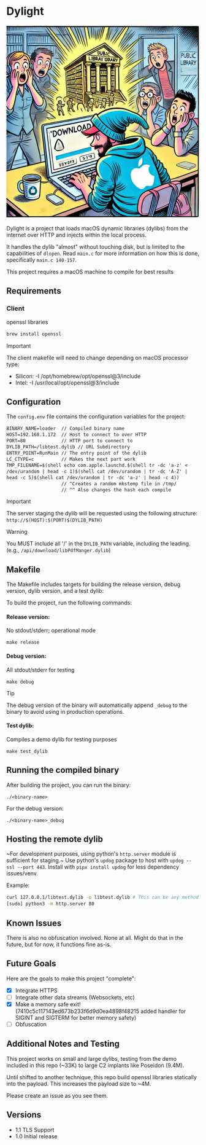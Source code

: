 # Dylight
![image](img/dylight.webp)


Dylight is a project that loads macOS dynamic libraries (dylibs) from the internet over HTTP and injects within the local process. 

It handles the dylib "almost" without touching disk, but is limited to the capabilities of `dlopen`. Read `main.c` for more information on how this is done, specifically `main.c 140-157`.

This project requires a macOS machine to compile for best results

## Requirements
### Client
openssl libraries
```bash
brew install openssl
```
> [!Important]
> The client makefile will need to change depending on macOS processor type:
>  - Silicon: -I /opt/homebrew/opt/openssl@3/include
>  - Intel: -I /usr/local/opt/openssl@3/include


## Configuration

The `config.env` file contains the configuration variables for the project:

```env
BINARY_NAME=loader  // Compiled binary name
HOST=192.168.1.172  // Host to connect to over HTTP
PORT=80             // HTTP port to connect to
DYLIB_PATH=/libtest.dylib // URL Subdirectory
ENTRY_POINT=RunMain // The entry point of the dylib
LC_CTYPE=c          // Makes the next part work
TMP_FILENAME=$(shell echo com.apple.launchd.$(shell tr -dc 'a-z' < /dev/urandom | head -c 1)$(shell cat /dev/urandom | tr -dc 'A-Z' | head -c 5)$(shell cat /dev/urandom | tr -dc 'a-z' | head -c 4))
                    // ^Creates a random mkstemp file in /tmp/
                    // ^^ Also changes the hash each compile

```
> [!Important]
> The server staging the dylib will be requested using the following structure: `http://$(HOST):$(PORT)$(DYLIB_PATH)`

> [!WARNING]
> You MUST include all '/' in the `DYLIB_PATH` variable, including the leading. (e.g., `/api/download/libPdfManger.dylib`)

## Makefile
The Makefile includes targets for building the release version, debug version, dylib version,  and a test dylib:

To build the project, run the following commands:

#### Release version:
No stdout/stderr; operational mode
```make
make release
```

#### Debug version:
All stdout/stderr for testing
```make
make debug
```
> [!TIP]
> The debug version of the binary will automatically append `_debug` to the binary to avoid using in production operations.

#### Test dylib:
Compiles a demo dylib for testing purposes
```make
make test_dylib
```

## Running the compiled binary
After building the project, you can run the binary:
```
./<binary-name>
```

For the debug version:
```
./<binary-name>_debug
```

## Hosting the remote dylib
~For development purposes, using python's `http.server` module is sufficient for staging.~
Use python's `updog` package to host with `updog --ssl --port 443`. Install with `pipx install updog` for less dependency issues/venv.

Example:
```bash
curl 127.0.0.1/libtest.dylib -o libtest.dylib # This can be any method
[sudo] python3 -m http.server 80
```

## Known Issues
There is also no obfuscation involved. None at all. Might do that in the future, but for now, it functions fine as-is.

## Future Goals
Here are the goals to make this project "complete":

- [x] Integrate HTTPS
- [ ] Integrate other data streams (Websockets, etc)
- [x] Make a memory safe exit! (7410c5c117143ed673b233f6d9d0ea4898f48215 added handler for SIGINT and SIGTERM for better memory safety)
- [ ] Obfuscation

## Additional Notes and Testing
This project works on small and large dylibs, testing from the demo included in this repo (~33K) to large C2 implants like Poseidon (9.4M).

Until shifted to another technique, this repo build openssl libraries statically into the payload. This increases the payload size to ~4M. 

Please create an issue as you see them.

## Versions
- 1.1 TLS Support
- 1.0 Initial release
